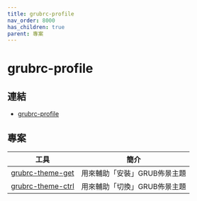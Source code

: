 ```yaml
---
title: grubrc-profile
nav_order: 8000
has_children: true
parent: 專案
---
```


# grubrc-profile


## 連結

* [grubrc-profile](https://github.com/samwhelp/note-about-grub/tree/gh-pages/_demo/project/grubrc-profile)


## 專案

| 工具 | 簡介 |
| --- | --- |
| [grubrc-theme-get](grubrc-theme-get) | 用來輔助「安裝」GRUB佈景主題 |
| [grubrc-theme-ctrl](grubrc-theme-ctrl) | 用來輔助「切換」GRUB佈景主題 |
